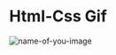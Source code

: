 # Html-Css Gif 
![name-of-you-image](https://lh3.googleusercontent.com/DQBXXyeF3Qd4xbwz-WuC5aKkocVAsJgq2jK4Xbm_M6Q3rWpri9pbdcBTYlxu26aO4avgZ7g5G41-DkrtI-5SnJCd1cm0B3gA84YICCEz0JNHyLZJwZsqiHOESTYDopfoUgZLXxIgyqvK8Wc6RdPiTY4cKMVyN-2ZgutBVDvscOn6oouborCFMxyQXsPR9cnQJv5wsqO4YoAvWWT8v3bLC7DBGQJj5bm63K-TvkvOUcX3fcT8t_Bi81vIjQ4axfKMGow9HXkk0LRpxbbj_9GJbwdHi5Bl9OwqZpABe6woA34DkbXTC-przuRfrcBEJgryRBmjlVip880JJQduD257X3IRiP9PCuVitCyxN-3HfQezPX5oY8CSYT1BL_19Q8TWzfi5ZFmevZpCBiNQXTgIb4Yy2drnJilKug-McAQa6MOLV_eadJWVvV68LQb0WgR2lk0yERUZScmghI7WUsXgc60IPdP7GYQRgZkKkN3mvf_mOTA66y_x63YqbXlW70XVRqwIR7CiDRCuuRr81hHTcdIhlZMsvmmDqZ9X1fojtzp53x6lpPh9QVmqbzVSYkmlwoqv7S5RRTeGb2MIogQU3v0hdwWNo04vu1zLsQGgL8ZZ0ZPfqHRrPHr9rDyJup020PewojpmfZPaxzLjRtzq3f3kapClo65SMNE1QbgJbwpRcNKz3L3DaaJGx2o924JlRRA55UiLTYnaUdZSethAtyxfyGarHbqJLKAtH-zX4dqnxZgtu1pDurFn3QitBauPQEGgGbxyUfUxkKUIgeVV04melxyNITq4ZhFXNCTPzbJpiZqHjduy0jm7XHiwzFmzNNCpgBVPGACB6RZ4pgfYmD0XrWnLCuyHMx7LDVCxsiqDqz4knSNnq4eUeb2BX0d4-07fm7Bx8OU=w1440-h701-no?authuser=0)